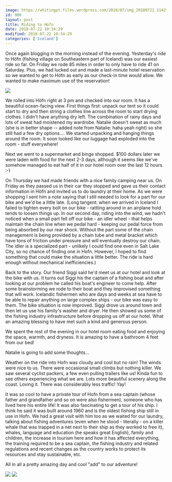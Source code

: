 ```yaml
---
image: https://whitingpt.files.wordpress.com/2018/07/img_20180721_114233.jpg
id: 986
layout: post
title: Riding to Höfn
date: 2018-07-22 10:34:29
modified: 2018-07-22 10:34:29
categories: ['Iceland']
---
```


Once again blogging in the morning instead of the evening. Yesterday's ride to Höfn (fishing village on Southeastern part of Iceland) was our easiest ride so far. On Friday we rode 85 miles in order to only have to ride 41 on Saturday. Plus, we had lucked out and made a last-minute hotel reservation so we wanted to get to Höfn as early as our check-in time would allow. We wanted to make maximum use of the reservation!

![](https://whitingpt.files.wordpress.com/2018/07/img_20180721_113007.jpg)

We rolled into Höfn right at 3 pm and checked into our room. It has a beautiful ocean-facing view. First things first: unpack our tent so it could start to dry and then string a clothes line across the room to start drying clothes. I didn't have anything dry left. The combination of rainy days and lots of sweat had moistened my wardrobe. Natalie doesn't sweat as much (she is in better shape -- added note from Natalie: haha yeah right) so she still had a few dry options.... We started unpacking and hanging things around the room. It soon looked like our luggage had exploded into the room - stuff everywhere!

Next we went to a supermarket and binge shopped. $100 dollars later we were laden with food for the next 2-3 days, although it seems like we've somehow managed to eat half of it in our hotel room over the last 12 hours. :-)

On Thursday we had made friends with a nice family camping near us. On Friday as they passed us in their car they stopped and gave us their contact information in Höfn and invited us to do laundry at their home. As we were shopping I sent him a note saying that I still needed to look for a part for our bike and we'd be a little late. (Long tangent: when we arrived in Iceland I failed to tighten every bolt on our bike - rattling around in an airplane hold tends to loosen things up. In our second day, riding into the wind, we hadn't noticed when a small part fell off our bike - an idler wheel - that helps maintain the chain line when we pedal hard - keeping our pedal force from being absorbed by our rear shock. Without the part some of the chain management is being provided by a chain tube and metal bracket which have tons of friction under pressure and will eventually destroy our chain. The idler is a specialized part - unlikely I could find one even in Salt Lake City, so no chance of finding one in Hofn. However, I hoped to find something that could make the situation a little better. The ride is hard enough without mechanical inefficiencies.)

Back to the story. Our friend Siggi said he'd meet us at our hotel and look at the bike with us. It turns out Siggi his the captain of a fishing boat and after looking at our problem he called his boat's engineer to come help. After some brainstorming we rode to their boat and they improvised something that will work. Icelandic fishermen who are days and weeks at sea have to be able to repair anything on large complex ships - our bike was easy to them. The bike situation is now improved. Siggi drove us around town and then let us use his family's washer and dryer. He then showed us some of the fishing industry infrastructure before dropping us off at our hotel. What an amazing blessing to have met such a kind and generous person.

We spent the rest of the evening in our hotel room eating food and enjoying the space, warmth, and dryness. It is amazing to have a bathroom 4 feet from our bed!

Natalie is going to add some thoughts...

Weather on the ride into Hofn was cloudy and cool but no rain! The winds were nice to us. There were occasional small climbs but nothing killer. We saw several cyclist packers, a few even pulling trailers like us! Kinda fun to see others experiencing what we are. Lots more beautiful scenery along the coast. Loving it. There was considerably less traffic! Yay!

It was so cool to have a private tour of Hofn from a sea captain (whose father and grandfather and so on were also fishermen), someone who has lived here his entire life! It was also fascinating to get a tour of his ship. I think he said it was built around 1960 and is the oldest fishing ship still in use in Hofn. We had a great visit with him too as we waited for our laundry, talking about fishing adventures (even when he stood - literally - on a killer whale that was trapped in a net next to their ship as they worked to free it), whales, language and education (he speaks great English), family and children, the increase in tourism here and how it has affected everything, the training required to be a sea captain, the fishing industry and related regulations and recent changes as the country works to protect its resources and stay sustainable, etc.

All in all a pretty amazing day and cool "add" to our adventure!

![](https://whitingpt.files.wordpress.com/2018/07/img_20180721_172804-1.jpg)
![](https://whitingpt.files.wordpress.com/2018/07/img_20180721_172804.jpg)
